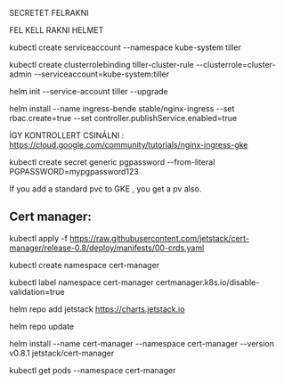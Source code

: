 SECRETET FELRAKNI

FEL KELL RAKNI HELMET

kubectl create serviceaccount --namespace kube-system tiller

kubectl create clusterrolebinding tiller-cluster-rule --clusterrole=cluster-admin --serviceaccount=kube-system:tiller

helm init --service-account tiller --upgrade

helm install --name ingress-bende  stable/nginx-ingress --set rbac.create=true --set controller.publishService.enabled=true

ÍGY KONTROLLERT CSINÁLNI : https://cloud.google.com/community/tutorials/nginx-ingress-gke

kubectl create secret generic pgpassword --from-literal PGPASSWORD=mypgpassword123

If you add a standard pvc to GKE , you get a pv also.

## Cert manager:

kubectl apply -f https://raw.githubusercontent.com/jetstack/cert-manager/release-0.8/deploy/manifests/00-crds.yaml

kubectl create namespace cert-manager

kubectl label namespace cert-manager certmanager.k8s.io/disable-validation=true

helm repo add jetstack https://charts.jetstack.io

helm repo update

helm install   --name cert-manager   --namespace cert-manager   --version v0.8.1   jetstack/cert-manager

kubectl get pods --namespace cert-manager